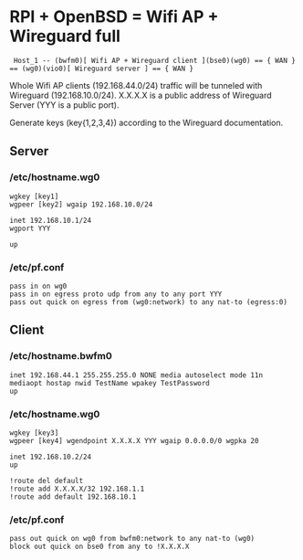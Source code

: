 # RPI + OpenBSD = Wifi AP + Wireguard full

```
 Host_1 -- (bwfm0)[ Wifi AP + Wireguard client ](bse0)(wg0) == { WAN } == (wg0)(vio0)[ Wireguard server ] == { WAN }
```

Whole Wifi AP clients (192.168.44.0/24) traffic will be tunneled with Wireguard (192.168.10.0/24).
X.X.X.X is a public address of Wireguard Server (YYY is a public port).

Generate keys (key{1,2,3,4}) according to the Wireguard documentation.

## Server

### /etc/hostname.wg0
```
wgkey [key1]
wgpeer [key2] wgaip 192.168.10.0/24

inet 192.168.10.1/24
wgport YYY

up
```
### /etc/pf.conf
```
pass in on wg0
pass in on egress proto udp from any to any port YYY
pass out quick on egress from (wg0:network) to any nat-to (egress:0)
```

## Client
### /etc/hostname.bwfm0
```
inet 192.168.44.1 255.255.255.0 NONE media autoselect mode 11n mediaopt hostap nwid TestName wpakey TestPassword
up
```
### /etc/hostname.wg0
```
wgkey [key3]
wgpeer [key4] wgendpoint X.X.X.X YYY wgaip 0.0.0.0/0 wgpka 20

inet 192.168.10.2/24
up

!route del default
!route add X.X.X.X/32 192.168.1.1
!route add default 192.168.10.1
```

### /etc/pf.conf
```
pass out quick on wg0 from bwfm0:network to any nat-to (wg0)
block out quick on bse0 from any to !X.X.X.X
```
